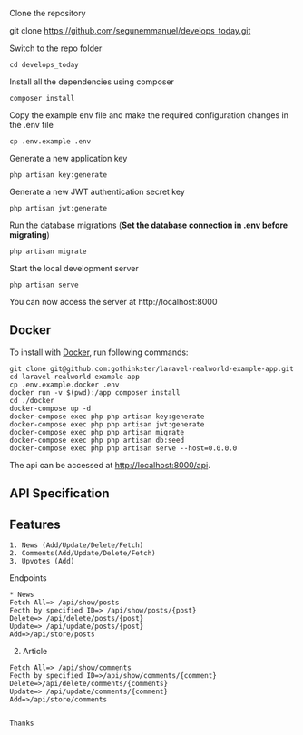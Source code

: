 Clone the repository

   git clone https://github.com/segunemmanuel/develops_today.git

Switch to the repo folder

    cd develops_today

Install all the dependencies using composer

    composer install

Copy the example env file and make the required configuration changes in the .env file

    cp .env.example .env

Generate a new application key

    php artisan key:generate

Generate a new JWT authentication secret key

    php artisan jwt:generate

Run the database migrations (**Set the database connection in .env before migrating**)

    php artisan migrate

Start the local development server

    php artisan serve

You can now access the server at http://localhost:8000

 
    
## Docker

To install with [Docker](https://www.docker.com), run following commands:

```
git clone git@github.com:gothinkster/laravel-realworld-example-app.git
cd laravel-realworld-example-app
cp .env.example.docker .env
docker run -v $(pwd):/app composer install
cd ./docker
docker-compose up -d
docker-compose exec php php artisan key:generate
docker-compose exec php php artisan jwt:generate
docker-compose exec php php artisan migrate
docker-compose exec php php artisan db:seed
docker-compose exec php php artisan serve --host=0.0.0.0
```

The api can be accessed at [http://localhost:8000/api](http://localhost:8000/api).

## API Specification

## Features

```
1. News (Add/Update/Delete/Fetch)
2. Comments(Add/Update/Delete/Fetch)
3. Upvotes (Add)

```

Endpoints

```
* News
Fetch All=> /api/show/posts
Fecth by specified ID=> /api/show/posts/{post}
Delete=> /api/delete/posts/{post}
Update=> /api/update/posts/{post}
Add=>/api/store/posts

```
    
2. Article
  
```
Fetch All=> /api/show/comments
Fecth by specified ID=>/api/show/comments/{comment}
Delete=>/api/delete/comments/{comments}
Update=> /api/update/comments/{comment}
Add=>/api/store/comments
    

Thanks

